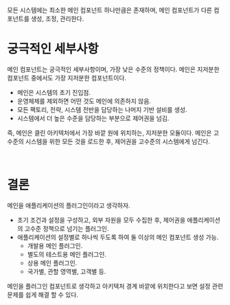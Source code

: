 모든 시스템에는 최소한 메인 컴포넌트 하나만큼은 존재하며, 메인 컴포넌트가 다른 컴포넌트를 생성, 조정, 관리한다. 

# 궁극적인 세부사항

메인 컴포넌트는 궁극적인 세부사항이며, 가장 낮은 수준의 정책이다. 메인은 지저분한 컴포넌트 중에서도 가장 지저분한 컴포넌트이다.

* 메인은 시스템의 초기 진입점.
* 운영체제를 제외하면 어떤 것도 메인에 의존하지 않음.
* 모든 팩토리, 전략, 시스템 전반을 담당하는 나머지 기반 설비를 생성.
* 시스템에서 더 높은 수준을 담당하는 부분으로 제어권을 넘김.

즉, 메인은 클린 아키텍처에서 가장 바깥 원에 위치하는, 지저분한 모듈이다. 메인은 고수준의 시스템을 위한 모든 것을 로드한 후,
제어권을 고수준의 시스템에게 넘긴다.

<br/>

# 결론

메인을 애플리케이션의 플러그인이라고 생각하자.

* 초기 조건과 설정을 구성하고, 외부 자원을 모두 수집한 후, 제어권을 애플리케이션의 고수준 정책으로 넘기는 플러그인.
* 애플리케이션의 설정별로 하나씩 두도록 하여 둘 이상의 메인 컴포넌트 생성 가능.
    * 개발용 메인 플러그인.
    * 별도의 테스트용 메인 플러그인.
    * 상용 메인 플러그인.
    * 국가별, 관할 영역별, 고객별 등.

메인을 플러그인 컴포넌트로 생각하고 아키텍처 경계 바깥에 위치한다고 보면 설정 관련 문제를 쉽게 해결 할 수 있다.


